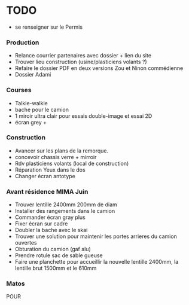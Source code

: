 # TODO

- se renseigner sur le Permis

### Production

- Relance courrier partenaires avec dossier + lien du site
- Trouver lieu construction (usine/plasticiens volants ?)
- Refaire le dossier PDF en deux versions Zou et Ninon commédienne
- Dossier Adami

### Courses

- Talkie-walkie 
- bache pour le camion
- 1 miroir ultra clair pour essais double-image et essai 2D
- écran grey +

### Construction

- Avancer sur les plans de la remorque.
- concevoir chassis verre + mirroir
- Rdv plasticiens volants (local de construction)
- Réparation Yeux dans le dos
- Changer écran antotype

### Avant résidence MIMA Juin

- Trouver lentille 2400mm 200mm de diam
- Installer des rangements dans le camion
- Commander écran gray plus
- Fixer écran sur cadre
- Doubler la bache avec le skai
- Trouver une solution pour maintenir les portes arrieres du camion ouvertes
- Obturation du camion (gaf alu)
- Prendre rotule sac de sable gueuse
- Faire une planchette pour accueillir la nouvelle lentille 2400mm, la lentille brut 1500mm et le 610mm

### Matos

POUR
